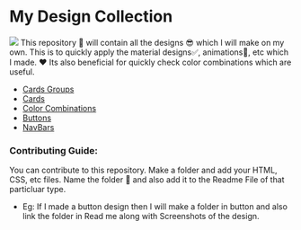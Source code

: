 # My Design Collection
![](https://res.cloudinary.com/dnv3ztqf1/image/upload/v1601445971/Design%20Collection%20repo/Banner_for_Design_repo_u9dojk.png)
This repository 🧾 will contain all the designs 😎 which I will make on my own. This is to quickly apply the material designs✅, animations🎇, etc which I made. ❤ Its also beneficial for quickly check color combinations which are useful.


* [Cards Groups](https://github.com/AakashCode12/My-Design-Collection/blob/master/Cards%20Group/cardsGroupReadme.md)
* [Cards](https://github.com/AakashCode12/My-Design-Collection/blob/master/Cards/cardsReadme.md)
* [Color Combinations](https://github.com/AakashCode12/My-Design-Collection/blob/master/Color%20Combinations/colorCombinationsReadme.md)
* [Buttons](https://github.com/AakashCode12/My-Design-Collection/blob/master/buttons/ButtonsReadme.md)
* [NavBars](https://github.com/AakashCode12/My-Design-Collection/blob/master/navbars/navbarReadme.md)


### Contributing Guide:

You can contribute to this repository. Make a folder and add your HTML, CSS, etc files. Name the folder 📂 and also add it to the Readme File of that particluar type. 
* Eg: If I made a button design then I will make a folder in button and also link the folder in Read me along with Screenshots of the design.
